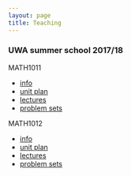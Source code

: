 ```yaml
---
layout: page
title: Teaching
---
```


### UWA summer school 2017/18

MATH1011

* [info](MATH1011_info.html)
* [unit plan](MATH1011_unit_plan.html) 
* [lectures](MATH1011_lectures.html)
* [problem sets](MATH1011_problems.html)


MATH1012

* [info](MATH1012_info.html)
* [unit plan](MATH1012_unit_plan.html) 
* [lectures](MATH1012_lectures.html)
* [problem sets](MATH1012_problems.html)